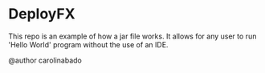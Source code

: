 # DeployFX

This repo is an example of how a jar file works. 
It allows for any user to run 'Hello World' program without the use of an IDE. 

@author carolinabado
